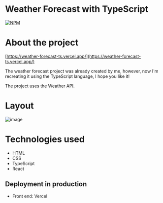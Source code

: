 # Weather Forecast with TypeScript
[![NPM](https://img.shields.io/npm/l/react)](https://github.com/MatheusArauj0o/Netflix-Clone/blob/main/Licence)

# About the project

[https://weather-forecast-ts.vercel.app/](https://weather-forecast-ts.vercel.app/)

The weather forecast project was already created by me, however, now I'm recreating it using the TypeScript language, I hope you like it!

The project uses the Weather API.

# Layout
![image](https://github.com/AraujoDeev/Weather-Forecast-TS/assets/103580714/2ac13334-f5b5-4f3d-b9de-4390805e75e1)


# Technologies used

- HTML
- CSS
- TypeScript
- React

## Deployment in production

- Front end: Vercel
